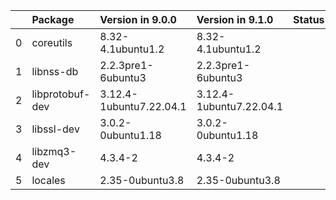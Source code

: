 <!-- markdown-link-check-disable -->

|    | Package         | Version in 9.0.0        | Version in 9.1.0        | Status   |
|---:|:----------------|:------------------------|:------------------------|:---------|
|  0 | coreutils       | 8.32-4.1ubuntu1.2       | 8.32-4.1ubuntu1.2       |          |
|  1 | libnss-db       | 2.2.3pre1-6ubuntu3      | 2.2.3pre1-6ubuntu3      |          |
|  2 | libprotobuf-dev | 3.12.4-1ubuntu7.22.04.1 | 3.12.4-1ubuntu7.22.04.1 |          |
|  3 | libssl-dev      | 3.0.2-0ubuntu1.18       | 3.0.2-0ubuntu1.18       |          |
|  4 | libzmq3-dev     | 4.3.4-2                 | 4.3.4-2                 |          |
|  5 | locales         | 2.35-0ubuntu3.8         | 2.35-0ubuntu3.8         |          |